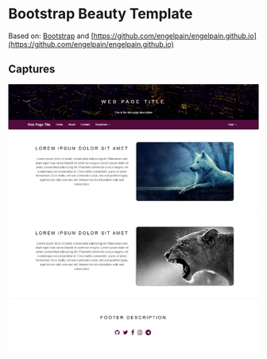 # Bootstrap Beauty Template

Based on: [Bootstrap](https://github.com/twbs/bootstrap) and [https://github.com/engelpain/engelpain.github.io](https://github.com/engelpain/engelpain.github.io)

## Captures

![capture-1.jpg](capture-1.png "capture-1.jpg")

